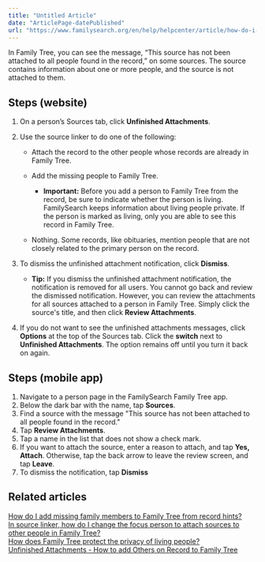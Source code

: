 ```yaml
---
title: "Untitled Article"
date: "ArticlePage-datePublished"
url: "https://www.familysearch.org/en/help/helpcenter/article/how-do-i-handle-unfinished-attachments-in-family-tree"
---
```


In Family Tree, you can see the message, “This source has not been attached to all people found in the record,” on some sources. The source contains information about one or more people, and the source is not attached to them.  


## Steps (website)


1. On a person’s Sources tab, click **Unfinished Attachments**.
2. Use the source linker to do one of the following:   

	* Attach the record to the other people whose records are already in Family Tree.
	* Add the missing people to Family Tree.   
	
		+ **Important:** Before you add a person to Family Tree from the record, be sure to indicate whether the person is living. FamilySearch keeps information about living people private. If the person is marked as living, only you are able to see this record in Family Tree.
	* Nothing. Some records, like obituaries, mention people that are not closely related to the primary person on the record.
3. To dismiss the unfinished attachment notification, click **Dismiss**.   

	* **Tip:** If you dismiss the unfinished attachment notification, the notification is removed for all users. You cannot go back and review the dismissed notification. However, you can review the attachments for all sources attached to a person in Family Tree. Simply click the source's title, and then click **Review Attachments**.
4. If you do not want to see the unfinished attachments messages, click **Options** at the top of the Sources tab. Click the **switch** next to **Unfinished Attachments**. The option remains off until you turn it back on again.

## Steps (mobile app)


1. Navigate to a person page in the FamilySearch Family Tree app.
2. Below the dark bar with the name, tap **Sources**.
3. Find a source with the message "This source has not been attached to all people found in the record."
4. Tap **Review Attachments**.
5. Tap a name in the list that does not show a check mark.
6. If you want to attach the source, enter a reason to attach, and tap **Yes, Attach**. Otherwise, tap the back arrow to leave the review screen, and tap **Leave**.
7. To dismiss the notification, tap **Dismiss**

## Related articles


[How do I add missing family members to Family Tree from record hints?](https://www.familysearch.org/en/help/helpcenter/article/how-do-i-add-missing-family-members-to-family-tree-from-record-hints)  
[In source linker, how do I change the focus person to attach sources to other people in Family Tree?](https://www.familysearch.org/en/help/helpcenter/article/how-do-i-attach-the-other-people-in-a-record-hint-in-family-tree)  
[How does Family Tree protect the privacy of living people?](https://www.familysearch.org/en/help/helpcenter/article/what-is-a-private-space-in-family-tree)  
[Unfinished Attachments \- How to add Others on Record to Family Tree](https://www.familysearch.org/en/help/helpcenter/article/unfinished-attachments-how-to-add-others-on-record-to-family-tree)

